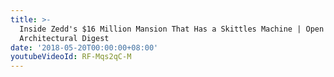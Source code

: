 ```yaml
---
title: >-
  Inside Zedd's $16 Million Mansion That Has a Skittles Machine | Open Door |
  Architectural Digest
date: '2018-05-20T00:00:00+08:00'
youtubeVideoId: RF-Mqs2qC-M
---
```


